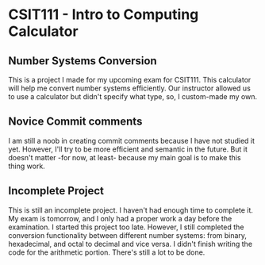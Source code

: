 # CSIT111 - Intro to Computing Calculator

## Number Systems Conversion
This is a project I made for my upcoming exam for CSIT111. This calculator will help me convert number systems efficiently.
Our instructor allowed us to use a calculator but didn't specify what type, so, I custom-made my own.

## Novice Commit comments
I am still a noob in creating commit comments because I have not studied it yet. However, I'll try to be more efficient and semantic in the future.
But it doesn't matter -for now, at least- because my main goal is to make this thing work.

## Incomplete Project
This is still an incomplete project. I haven't had enough time to complete it. My exam is tomorrow, and I only had a proper work a day before the examination. I started this project too late. However, I still completed the conversion functionality between different number systems: from binary, hexadecimal, and octal to decimal and vice versa. I didn't finish writing the code for the arithmetic portion. There's still a lot to be done.